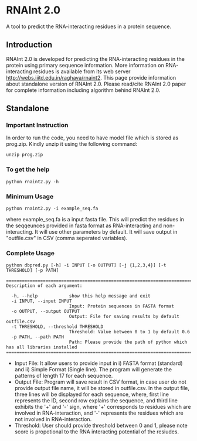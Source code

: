 # RNAInt 2.0
A tool to predict the RNA-interacting residues in a protein sequence.

## Introduction
RNAInt 2.0 is developed for predicting the RNA-interacting residues in the protein using primary sequence information. More information on RNA-interacting residues is available from its web server http://webs.iiitd.edu.in/raghava/rnaint2. This page provide information about standalone version of RNAInt 2.0. Please read/cite RNAInt 2.0 paper for complete information including algorithm behind RNAInt 2.0.<br>

## Standalone

### Important Instruction
In order to run the code, you need to have model file which is stored as prog.zip. Kindly unzip it using the following command:
```
unzip prog.zip
```

### To get the help
```
python rnaint2.py -h
```
### Minimum Usage
```
python rnaint2.py -i example_seq.fa
```
where example_seq.fa is a input fasta file. This will predict the residues in the seqqeunces provided  in fasta format as RNA-interacting and non-interacting. It will use other parameters by default. It will save output in "outfile.csv" in CSV (comma seperated variables).

### Complete Usage
```
python dbpred.py [-h] -i INPUT [-o OUTPUT] [-j {1,2,3,4}] [-t THRESHOLD] [-p PATH]
```
```
====================================================================================================
Description of each argument:

  -h, --help            show this help message and exit
  -i INPUT, --input INPUT
                        Input: Protein sequences in FASTA format
  -o OUTPUT, --output OUTPUT
                        Output: File for saving results by default outfile.csv
  -t THRESHOLD, --threshold THRESHOLD
                        Threshold: Value between 0 to 1 by default 0.6
  -p PATH, --path PATH  
                        Path: Please provide the path of python which has all libraries installed
=====================================================================================================
```
* Input File: It allow users to provide input in i) FASTA format (standard) and ii) Simple Format (Single line). The program will generate the patterns of length 17 for each sequence.
* Output File: Program will save result in CSV format, in case user do not provide output file name, it will be stored in outfile.csv. In the output file, three lines will be displayed for each sequence, where, first line represents the ID, second row explains the sequence, and third line exhibits the '+' and '-' sign, where '+' corresponds to residues which are involved in RNA-interaction, and '-' represents the residues which are not involved in RNA-interaction.
* Threshold: User should provide threshold between 0 and 1, please note score is propotional to the RNA interacting potential of the resiudes.



